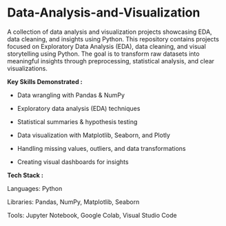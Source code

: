 # Data-Analysis-and-Visualization
A collection of data analysis and visualization projects showcasing EDA, data cleaning, and insights using Python.
This repository contains projects focused on Exploratory Data Analysis (EDA), data cleaning, and visual storytelling using Python.
The goal is to transform raw datasets into meaningful insights through preprocessing, statistical analysis, and clear visualizations.

**Key Skills Demonstrated :**
- Data wrangling with Pandas & NumPy
  
- Exploratory data analysis (EDA) techniques
  
- Statistical summaries & hypothesis testing
  
- Data visualization with Matplotlib, Seaborn, and Plotly
  
- Handling missing values, outliers, and data transformations
  
- Creating visual dashboards for insights


**Tech Stack :**

Languages: Python

Libraries: Pandas, NumPy, Matplotlib, Seaborn

Tools: Jupyter Notebook, Google Colab, Visual Studio Code
